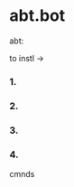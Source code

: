 # abt.bot
abt:




to instl ->
<h3>1. </h3> 
<h3>2. </h3> 
<h3>3. </h3> 
<h3>4. </h3> 






cmnds

